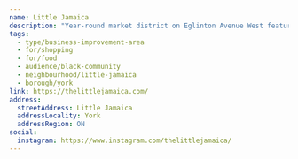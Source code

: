 ```yaml
---
name: Little Jamaica
description: "Year-round market district on Eglinton Avenue West featuring Caribbean shops, restaurants, cultural venues, and businesses."
tags:
  - type/business-improvement-area
  - for/shopping
  - for/food
  - audience/black-community
  - neighbourhood/little-jamaica
  - borough/york
link: https://thelittlejamaica.com/
address:
  streetAddress: Little Jamaica
  addressLocality: York
  addressRegion: ON
social:
  instagram: https://www.instagram.com/thelittlejamaica/
---
```

